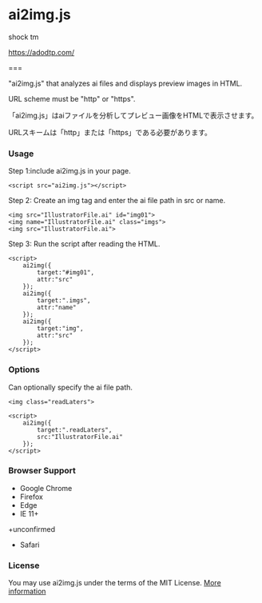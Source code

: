 # ai2img.js

shock tm

https://adodtp.com/

===

"ai2img.js" that analyzes ai files and displays preview images in HTML.

URL scheme must be "http" or "https".

「ai2img.js」はaiファイルを分析してプレビュー画像をHTMLで表示させます。

URLスキームは「http」または「https」である必要があります。

### Usage
Step 1:include ai2img.js in your page.

    <script src="ai2img.js"></script>

Step 2: Create an img tag and enter the ai file path in src or name.

    <img src="IllustratorFile.ai" id="img01">
    <img name="IllustratorFile.ai" class="imgs">
    <img src="IllustratorFile.ai">

Step 3: Run the script after reading the HTML.

    <script>
        ai2img({
            target:"#img01",
            attr:"src"
        });
        ai2img({
            target:".imgs",
            attr:"name"
        });
        ai2img({
            target:"img",
            attr:"src"
        });
    </script>

### Options
Can optionally specify the ai file path.

    <img class="readLaters">

    <script>
        ai2img({
            target:".readLaters",
            src:"IllustratorFile.ai"
        });
    </script>

### Browser Support
- Google Chrome  
- Firefox  
- Edge
- IE 11+

+unconfirmed
 - Safari  

### License 
You may use ai2img.js under the terms of the MIT License.
[More information](http://en.wikipedia.org/wiki/MIT_License)
